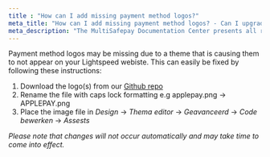```yaml
---
title : "How can I add missing payment method logos?"
meta_title: "How can I add missing payment method logos? - Can I upgrade to the new app? - MultiSafepay Docs"
meta_description: "The MultiSafepay Documentation Center presents all relevant information about our Plugins and API. You can also find support pages for payment methods, tools and general questions as well as the contact details of our Support and Integration Teams."
---
```


Payment method logos may be missing due to a theme that is causing them to not appear on your Lightspeed webiste. This can easily be fixed by following these instructions:

1. Download the logo(s) from our [Github repo](https://github.com/MultiSafepay/MultiSafepay-icons)
2. Rename the file with caps lock formatting e.g applepay.png -> APPLEPAY.png
3. Place the image file in _Design_ -> _Thema editor_ -> _Geavanceerd_ -> _Code bewerken_ -> _Assests_

_Please note that changes will not occur automatically and may take time to come into effect._

